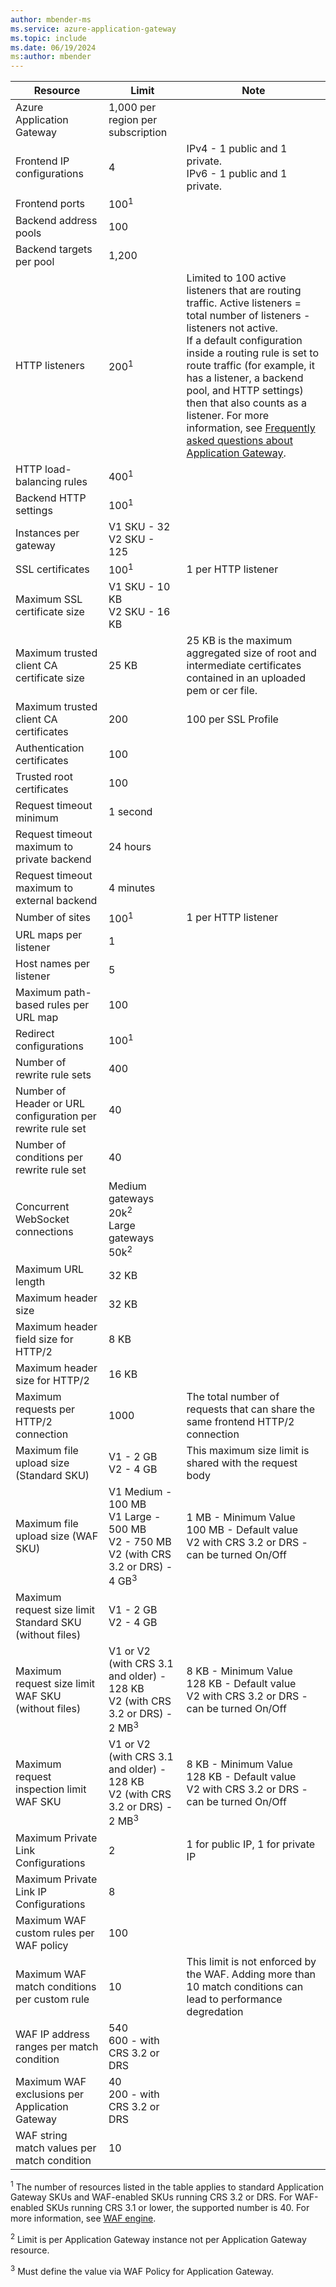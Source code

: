 ```yaml
---
author: mbender-ms
ms.service: azure-application-gateway
ms.topic: include
ms.date: 06/19/2024
ms:author: mbender
---
```

| Resource | Limit | Note |
| --- | --- | --- |
| Azure Application Gateway |1,000 per region per subscription | |
| Frontend IP configurations |4 |IPv4 - 1 public and 1 private.<br>IPv6 - 1 public and 1 private. |
| Frontend ports |100<sup>1</sup> | |
| Backend address pools |100 | |
| Backend targets per pool |1,200 | |
| HTTP listeners |200<sup>1</sup> |Limited to 100 active listeners that are routing traffic. Active listeners = total number of listeners - listeners not active.<br>If a default configuration inside a routing rule is set to route traffic (for example, it has a listener, a backend pool, and HTTP settings) then that also counts as a listener. For more information, see [Frequently asked questions about Application Gateway](../articles/application-gateway/application-gateway-faq.yml#what-is-considered-an-active-listener-versus-an-inactive-listener).|
| HTTP load-balancing rules |400<sup>1</sup> | |
| Backend HTTP settings |100<sup>1</sup> | |
| Instances per gateway |V1 SKU - 32<br>V2 SKU - 125 | |
| SSL certificates |100<sup>1</sup> |1 per HTTP listener |
| Maximum SSL certificate size |V1 SKU - 10 KB<br>V2 SKU - 16 KB| |
| Maximum trusted client CA certificate size | 25 KB| 25 KB is the maximum aggregated size of root and intermediate certificates contained in an uploaded pem or cer file. |
| Maximum trusted client CA certificates |200 | 100 per SSL Profile |
| Authentication certificates |100 | |
| Trusted root certificates |100 | |
| Request timeout minimum |1 second | |
| Request timeout maximum to private backend |24 hours | |
| Request timeout maximum to external backend |4 minutes | |
| Number of sites |100<sup>1</sup> |1 per HTTP listener |
| URL maps per listener |1 | |
| Host names per listener |5 | |
| Maximum path-based rules per URL map|100||
| Redirect configurations |100<sup>1</sup>| |
| Number of rewrite rule sets |400| |
| Number of Header or URL configuration per rewrite rule set|40| |
| Number of conditions per rewrite rule set|40| |
| Concurrent WebSocket connections |Medium gateways 20k<sup>2</sup><br> Large gateways 50k<sup>2</sup>| |
| Maximum URL length|32 KB| |
| Maximum header size|32 KB| |
| Maximum header field size for HTTP/2|8 KB| |
| Maximum header size for HTTP/2|16 KB| |
| Maximum requests per HTTP/2 connection| 1000 | The total number of requests that can share the same frontend HTTP/2 connection|
| Maximum file upload size (Standard SKU) |V1 - 2 GB<br>V2 - 4 GB |This maximum size limit is shared with the request body|
| Maximum file upload size (WAF SKU) |V1 Medium - 100 MB<br>V1 Large - 500 MB<br>V2 - 750 MB<br>V2 (with CRS 3.2 or DRS) - 4 GB<sup>3</sup>|1 MB - Minimum Value<br>100 MB - Default value<br>V2 with CRS 3.2 or DRS - can be turned On/Off|
| Maximum request size limit Standard SKU (without files)|V1 - 2 GB<br>V2 - 4 GB | |
| Maximum request size limit WAF SKU (without files)|V1 or V2 (with CRS 3.1 and older) - 128 KB<br>V2 (with CRS 3.2 or DRS) - 2 MB<sup>3</sup>|8 KB - Minimum Value<br>128 KB - Default value<br>V2 with CRS 3.2 or DRS - can be turned On/Off|
| Maximum request inspection limit WAF SKU| V1 or V2 (with CRS 3.1 and older) - 128 KB<br>V2 (with CRS 3.2 or DRS) - 2 MB<sup>3</sup>|8 KB - Minimum Value<br>128 KB - Default value<br>V2 with CRS 3.2 or DRS - can be turned On/Off|
| Maximum Private Link Configurations| 2 | 1 for public IP, 1 for private IP |
| Maximum Private Link IP Configurations| 8 | |
| Maximum WAF custom rules per WAF policy|100||
| Maximum WAF match conditions per custom rule|10|This limit is not enforced by the WAF. Adding more than 10 match conditions can lead to performance degredation|
| WAF IP address ranges per match condition|540<br>600 - with CRS 3.2 or DRS|
| Maximum WAF exclusions per Application Gateway|40<br>200 - with CRS 3.2 or DRS|
| WAF string match values per match condition|10||

<sup>1</sup> The number of resources listed in the table applies to standard Application Gateway SKUs and WAF-enabled SKUs running CRS 3.2 or DRS. For WAF-enabled SKUs running CRS 3.1 or lower, the supported number is 40. For more information, see [WAF engine](../articles/web-application-firewall/ag/waf-engine.md).

<sup>2</sup> Limit is per Application Gateway instance not per Application Gateway resource.

<sup>3</sup> Must define the value via WAF Policy for Application Gateway.
